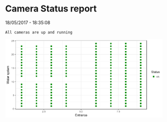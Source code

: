 Camera Status report
================
18/05/2017 - 18:35:08

    All cameras are up and running

![](camreport_files/figure-markdown_github/unnamed-chunk-2-1.png)
